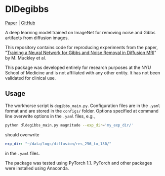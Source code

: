 # DlDegibbs

[Paper](https://arxiv.org/abs/1905.04176) | [GitHub](https://github.com/mmuckley/dldegibbs)

A deep learning model trained on ImageNet for removing noise and Gibbs artifacts from diffusion images.

This repository contains code for reproducing experiments from the paper, "[Training a Neural Network for Gibbs and Noise Removal in Diffusion MRI](https://arxiv.org/abs/1905.04176)" by M. Muckley et al.

This package was developed entirely for research purposes at the NYU School of Medicine and is not affiliated with any other entity. It has not been validated for clinical use.

## Usage

The workhorse script is ```degibbs_main.py```. Configuration files are in the ```.yaml``` format and are stored in
the ```configs/``` folder. Options specified at command line overwrite options
in the ```.yaml``` files, e.g.,

```bash
python dldegibbs_main.py magnitude --exp_dir='my_exp_dir/'
```

should overwrite

```yaml
exp_dir: "~/data/logs/diffusion/res_256_to_130/"
```

in the ```.yaml``` files.

The package was tested using PyTorch 1.1. PyTorch and other packages were
installed using Anaconda.
